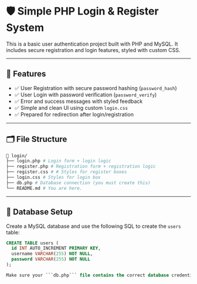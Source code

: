# 🛡️ Simple PHP Login & Register System

This is a basic user authentication project built with PHP and MySQL. It includes secure registration and login features, styled with custom CSS.

---

## 🚀 Features

- ✅ User Registration with secure password hashing (`password_hash`)
- ✅ User Login with password verification (`password_verify`)
- ✅ Error and success messages with styled feedback
- ✅ Simple and clean UI using custom `login.css`
- ✅ Prepared for redirection after login/registration

---

## 🗂️ File Structure

```bash
📁 login/
├── login.php # Login form + login logic
├── register.php # Registration form + registration logic
├── register.css # # Styles for register boxes
├── login.css # Styles for login box
├── db.php # Database connection (you must create this)
└── README.md # You are here.
```


---

## 💾 Database Setup

Create a MySQL database and use the following SQL to create the `users` table:

```sql
CREATE TABLE users (
  id INT AUTO_INCREMENT PRIMARY KEY,
  username VARCHAR(255) NOT NULL,
  password VARCHAR(255) NOT NULL
);

Make sure your ```db.php``` file contains the correct database credentials and connection like this:
